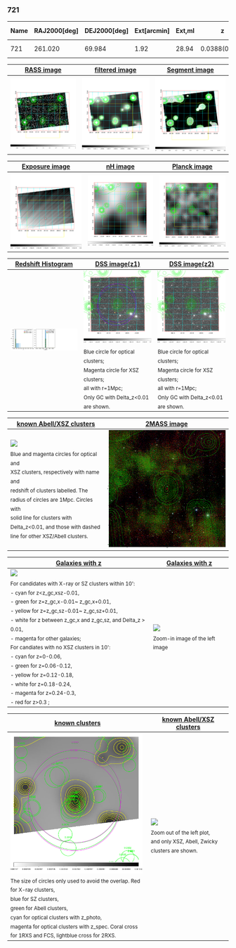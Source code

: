 <div STYLE="page-break-after: always;"></div>

### 721

|Name|RAJ2000[deg]|DEJ2000[deg] |Ext[arcmin]| Ext,ml | z | z_src| C|GC(XSZ,Delta_z<0.01)| GC(OPT,Delta_z<0.01)|GC| R_sig[arcmin] | R500[arcmin] | R500[Mpc]| CRsig[c/s] | CR500[c/s] |L500[1E44 erg/s]|F500[1E-12 erg/s/cm^2]| M500[1E14 Msun]|Tx[keV]|Cnt_sig|Beta|Rc[arcmin]|Comment|Alias|
|---|---|---|---|---|---|------|---|--------|---------|----------|---|---|---|---|---|---|---|---|---|---|---|---|---|---|
|721| 261.020| 69.984| 1.92| 28.94| 0.0388(0.005)| z1, z_xsz| B| MCXC| N| MCXC, N, W| 13.188| 8.268| 0.381| 0.019(0.009)| 0.018(0.008)| 0.009(0.002)| 0.244(0.059)| 0.16(0.02)| 0.71(0.06)| 108.7| 0.929(-0.091+0.051)| 3.241(-0.464+0.393)| -| k200|

|[RASS image](../image/721/721_img.pdf)|[filtered image](../image/721/721_fil.pdf)|[Segment image](../image/721/721_seg.pdf)|
|-------------------|--------------------|-------------------|
| <img src="../image/721/721_img.png" width="300">  | <img src="../image/721/721_fil.png" width="300">   | <img src="../image/721/721_seg.png" width="300">  |

|[Exposure image](../image/721/721_mex.pdf)| [nH image](../image/721/721_nh.pdf)| [Planck image](../image/721/721_p.pdf)|
|-------------------|--------------------|-------------------|
|<img src="../image/721/721_mex.png" width="300">   | <img src="../image/721/721_nh.png" width="300">    | <img src="../image/721/721_p.png" width="300"> |

|[Redshift Histogram](../image/721/721_zg.pdf) | [DSS image(z1)](../image/721/721_dss_z1.pdf)      |  [DSS image(z2)](../image/721/721_dss_z2.pdf)    |
|-------------------|--------------------|-------------------|
|<img src="../image/721/721_zg.png" width="300"> |<img src="../image/721/721_dss_z1.png" width="300"> <sub><br>Blue circle for optical clusters; <br>Magenta circle for XSZ clusters; <br>all with r=1Mpc; <br>Only GC with Delta_z<0.01 are shown. </sub>| <img src="../image/721/721_dss_z2.png" width="300"><sub><br>Blue circle for optical clusters; <br>Magenta circle for XSZ clusters; <br>all with r=1Mpc; <br>Only GC with Delta_z<0.01 are shown. </sub> |

|[known Abell/XSZ clusters](../image/721/721_m.pdf) | [2MASS image](../image/721/721_2mass.pdf)      |
|-------------------|-------------------|
|<img src=../image/721/721_m.png width="300"> <br><sub>Blue and magenta circles for optical and <br>XSZ clusters, respectively with name and <br>redshift of clusters labelled. The <br>radius of circles are 1Mpc. Circles with <br>solid line for clusters with <br>Delta_z<0.01, and those with dashed <br>line for other XSZ/Abell clusters.        </sub>|<img src="../image/721/721_2mass.png" width="300">  |

|[Galaxies with z](../image/721/721_opt_ned.pdf) |[Galaxies with z](../image/721/721_opt_ned_zoom.pdf) |
|-------------------|-------------------|
| <img src=../image/721/721_opt_ned.png width="300"> <br><sub> For candidates with X-ray or SZ clusters within 10': <br> - cyan for z<z_gc,xsz-0.01, <br> - green for z=z_gc,x-0.01~ z_gc,x+0.01, <br> - yellow for z=z_gc,sz-0.01~ z_gc,sz+0.01, <br> - white for z between z_gc,x and z_gc,sz, and Delta_z > 0.01, <br> - magenta for other galaxies; <br>For candiates with no XSZ clusters in 10': <br> - cyan for z=0-0.06, <br> - green for z=0.06-0.12, <br> - yellow for z=0.12-0.18, <br> - white for z=0.18-0.24, <br> - magenta for z=0.24-0.3, <br> - red for z>0.3 ;  </sub>|<img src=../image/721/721_opt_ned_zoom.png width="300">  <br><sub> Zoom-in image of the left image</sub>|

|[known clusters](../image/721/721_gc.pdf) |[known Abell/XSZ clusters](../image/721/721_gc_large.pdf) |
|-------------------|-------------------|
| <img src=../image/721/721_gc.png width="300"> <br><sub> The size of circles only used to avoid the overlap. Red for X-ray clusters, <br> blue for SZ clusters, <br> green for Abell clusters, <br> cyan for optical clusters with z_photo, <br> magenta for optical clusters with z_spec. Coral cross for 1RXS and FCS, lightblue cross for 2RXS. </sub>|<img src=../image/721/721_gc_large.png width="300"> <br><sub> Zoom out of the left plot, <br> and only XSZ, Abell, Zwicky clusters are shown. </sub> |



